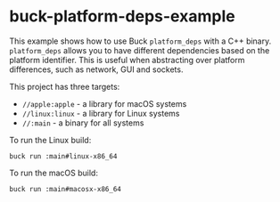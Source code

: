 # buck-platform-deps-example

This example shows how to use Buck `platform_deps` with a C++ binary. `platform_deps` allows you to have different dependencies based on the platform identifier. This is useful when abstracting over platform differences, such as network, GUI and sockets.

This project has three targets:

 * `//apple:apple` - a library for macOS systems
 * `//linux:linux` - a library for Linux systems
 * `//:main` - a binary for all systems

To run the Linux build:

```bash=
buck run :main#linux-x86_64
```

To run the macOS build:

```bash=
buck run :main#macosx-x86_64
```
